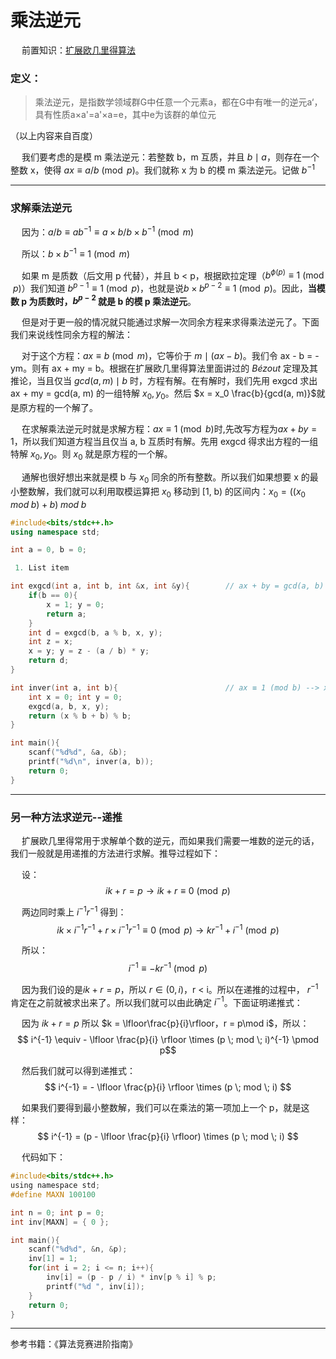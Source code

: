 # 乘法逆元
&emsp; 前置知识：[扩展欧几里得算法](https://github.com/AlexWei061/OI/blob/main/Math/extendEuclid.md)
### 定义：
>乘法逆元，是指数学领域群G中任意一个元素a，都在G中有唯一的逆元a‘，具有性质a×a'=a'×a=e，其中e为该群的单位元

（以上内容来自百度）

&emsp; 我们要考虑的是模 m 乘法逆元：若整数 b，m 互质，并且 $b \mid a$，则存在一个整数 x，使得 $ax \equiv a/b \pmod p$。我们就称 x 为 b 的模 m 乘法逆元。记做 $b^{-1}$

----

### 求解乘法逆元
&emsp; 因为：$a/b \equiv ab^{-1} \equiv a \times b/b \times b^{-1} \pmod  m$

&emsp; 所以：$b\times b^{-1} \equiv 1 \pmod m$

&emsp; 如果 m 是质数（后文用 p 代替），并且 b < p，根据欧拉定理（$b^{\phi(p)} \equiv 1 \pmod p$）我们知道 $b^{p-1} \equiv 1 \pmod p$，也就是说$b\times b^{p-2} \equiv 1 \pmod p$。因此，**当模数 p 为质数时，$b^{p-2}$ 就是 b 的模 p 乘法逆元**。

&emsp; 但是对于更一般的情况就只能通过求解一次同余方程来求得乘法逆元了。下面我们来说线性同余方程的解法：

&emsp; 对于这个方程：$ax \equiv b \pmod m$，它等价于 $m \mid (ax-b)$。我们令 ax - b = -ym。则有 ax + my = b。根据在扩展欧几里得算法里面讲过的 $B\acute{e}zout$ 定理及其推论，当且仅当 $gcd(a, m) \mid b$ 时，方程有解。在有解时，我们先用 exgcd 求出ax + my = gcd(a, m) 的一组特解 $x_0, y_0$。然后 $x = x_0 \frac{b}{gcd(a, m)}$就是原方程的一个解了。

&emsp; 在求解乘法逆元时就是求解方程：$ax \equiv 1\pmod b$时,先改写方程为$ax + by = 1$，所以我们知道方程当且仅当 a, b 互质时有解。先用 exgcd 得求出方程的一组特解 $x_0, y_0$。则 $x_0$ 就是原方程的一个解。

&emsp; 通解也很好想出来就是模 b 与 $x_0$ 同余的所有整数。所以我们如果想要 x 的最小整数解，我们就可以利用取模运算把 $x_0$ 移动到 [1, b) 的区间内：$x_0 = ((x_0 \;mod \; b) + b) \; mod \;b$
```cpp
#include<bits/stdc++.h>
using namespace std;

int a = 0, b = 0;

 1. List item

int exgcd(int a, int b, int &x, int &y){        // ax + by = gcd(a, b) --> (x, y)
	if(b == 0){
		x = 1; y = 0;
		return a;
	}
	int d = exgcd(b, a % b, x, y);
	int z = x; 
	x = y; y = z - (a / b) * y;
	return d;
}

int inver(int a, int b){                        // ax ≡ 1 (mod b) --> x
	int x = 0; int y = 0;
	exgcd(a, b, x, y);
	return (x % b + b) % b;
}

int main(){
	scanf("%d%d", &a, &b);
	printf("%d\n", inver(a, b));
	return 0;
}

```
---
### 另一种方法求逆元--递推

&emsp; 扩展欧几里得常用于求解单个数的逆元，而如果我们需要一堆数的逆元的话，我们一般就是用递推的方法进行求解。推导过程如下：

&emsp; 设：
$$ ik + r = p \rightarrow ik + r \equiv 0 \pmod p $$

&emsp; 两边同时乘上 $i^{-1}r^{-1}$ 得到：
$$ ik\times i^{-1}r^{-1} + r\times i^{-1}r^{-1} \equiv 0 \pmod p \rightarrow kr^{-1} + i^{-1} \pmod p $$

&emsp; 所以：
$$ i^{-1} \equiv -kr^{-1} \pmod p $$

&emsp; 因为我们设的是$ik + r = p$，所以 $r \in (0, i)$，r < i。所以在递推的过程中， $r^{-1}$ 肯定在之前就被求出来了。所以我们就可以由此确定 $i^{-1}$。下面证明递推式：

&emsp; 因为 $ik + r = p$ 所以 $k = \lfloor\frac{p}{i}\rfloor，r = p\mod i$，所以：
$$ i^{-1} \equiv - \lfloor \frac{p}{i} \rfloor \times (p \; mod \; i)^{-1} \pmod p$$

&emsp; 然后我们就可以得到递推式：
$$ i^{-1} = - \lfloor \frac{p}{i} \rfloor \times (p \; mod \; i) $$

&emsp; 如果我们要得到最小整数解，我们可以在乘法的第一项加上一个 p，就是这样：
$$ i^{-1} = (p - \lfloor \frac{p}{i} \rfloor) \times (p \; mod \; i) $$

&emsp; 代码如下：
```c
#include<bits/stdc++.h>
using namespace std;
#define MAXN 100100

int n = 0; int p = 0;
int inv[MAXN] = { 0 };

int main(){
	scanf("%d%d", &n, &p);
	inv[1] = 1;
	for(int i = 2; i <= n; i++){
		inv[i] = (p - p / i) * inv[p % i] % p;
		printf("%d ", inv[i]);
	}
	return 0;
}
```

----
参考书籍：《算法竞赛进阶指南》